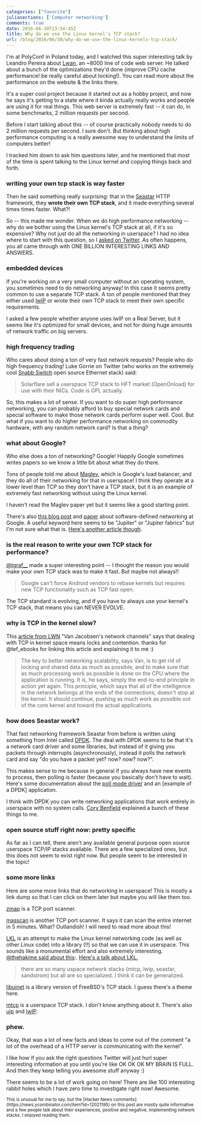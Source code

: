 ```yaml
---
categories: ["favorite"]
juliasections: ['Computer networking']
comments: true
date: 2016-06-30T23:54:45Z
title: Why do we use the Linux kernel's TCP stack?
url: /blog/2016/06/30/why-do-we-use-the-linux-kernels-tcp-stack/
---
```


I'm at PolyConf in Poland today, and I watched this super interesting talk by Leandro Pereira about [Lwan](https://lwan.ws/), an ~8000 line of code web server. He talked about a bunch of the optimizations they'd done (improve CPU cache performance! be really careful about locking!). You can read more about the performance on the website & the links there.

It's a super cool project because it started out as a hobby project, and now he says it's getting to a state where it kinda actually really works and people are using it for real things. This web server is extremely fast -- it can do, in some benchmarks, 2 million requests per second.

Before I start talking about this -- of course practically nobody needs to do 2 million requests per second. I sure don't. But thinking about high performance computing is a really awesome way to understand the limits of computers better!

I tracked him down to ask him questions later, and he mentioned that most of the time is spent talking to the Linux kernel and copying things back and forth.

### writing your own tcp stack is way faster

Then he said something really surprising: that in the [Seastar](http://www.seastar-project.org/) HTTP framework, they **wrote their own TCP stack**, and it made everything several times times faster. What?!

So -- this made me wonder. When we do high performance networking -- why do we bother using the Linux kernel's TCP stack at all, if it's so expensive? Why not just do all the networking in userspace? I had no idea where to start with this question, so I [asked on Twitter](https://twitter.com/b0rk/status/748649763118133248). As often happens, you all came through with ONE BILLION INTERESTING LINKS AND ANSWERS.

### embedded devices

If you're working on a very small computer without an operating system, you sometimes need to do networking anyway! In this case it seems pretty common to use a separate TCP stack. A ton of people mentioned that they either used [lwIP](http://savannah.nongnu.org/projects/lwip/) or wrote their own TCP stack to meet their own specific requirements.

I asked a few people whether anyone uses lwIP on a Real Server, but it seems like it's optimized for small devices, and not for doing huge amounts of network traffic on big servers.

### high frequency trading

Who cares about doing a ton of very fast network requests? People who do high frequency trading! Luke Gorrie on Twitter (who works on the extremely cool [Snabb Switch](https://snabb.co/) open source Ethernet stack) said:

> Solarflare sell a userspace TCP stack to HFT market (OpenOnload) for use with
> their NICs. Code is GPL actually.

So, this makes a lot of sense. If you want to do super high performance networking, you can probably afford to buy special network cards and special software to make those network cards perform super well. Cool. But what if you want to do higher performance networking on commodity hardware, with any random network card? Is that a thing?

### what about Google?

Who else does a ton of networking? Google! Happily Google sometimes writes papers so we know a little bit about what they do there.

Tons of people told me about [Maglev](http://research.google.com/pubs/pub44824.html), which is Google's load balancer, and they do all of their networking for that in userspace! I think they operate at a lower level than TCP so they don't have a TCP stack, but it is an example of extremely fast networking without using the Linux kernel.

I haven't read the Maglev paper yet but it seems like a good starting point.

There's also [this blog post](https://cloudplatform.googleblog.com/2015/06/A-Look-Inside-Googles-Data-Center-Networks.html?m=1) and [paper](http://conferences.sigcomm.org/sigcomm/2015/pdf/papers/p183.pdf) about software-defined networking at Google. A useful keyword here seems to be "Jupiter" or "Jupiter fabrics" but I'm not sure what that is. [Here's another article though](http://www.nextplatform.com/2015/06/19/inside-a-decade-of-google-homegrown-datacenter-networks/).

### is the real reason to write your own TCP stack for performance?

[@tgraf__](https://twitter.com/tgraf__) made a super interesting point -- I thought the reason you would make your own TCP stack was to make it fast. But maybe not always!! 

> Google can't force Android vendors to rebase kernels but requires new TCP
> functionality such as TCP fast open.

The TCP standard is evolving, and if you have to always use your kernel's TCP stack, that means you can NEVER EVOLVE. 


### why is TCP in the kernel slow?

This [article from LWN](https://lwn.net/Articles/169961/) "Van Jacobsen's network channels" says that dealing with TCP in kernel space means locks and contention. thanks for @tef_ebooks for linking this article and explaining it to me :)

>  The key to better networking scalability, says Van, is to get rid of locking and shared data as much as possible, and to make sure that as much processing work as possible is done on the CPU where the application is running. It is, he says, simply the end-to-end principle in action yet again. This principle, which says that all of the intelligence in the network belongs at the ends of the connections, doesn't stop at the kernel. It should continue, pushing as much work as possible out of the core kernel and toward the actual applications. 

### how does Seastar work?

That fast networking framework Seastar from before is written using something from Intel called [DPDK](http://dpdk.org/). The deal with DPDK seems to be that it's a network card driver and some libraries, but instead of it giving you packets through interrupts (asynchronously), instead it polls the network card and say "do you have a packet yet? now? now? now?".

This makes sense to me because in general if you always have new events to process, then polling is faster (because you basically don't have to wait). Here's some documentation about the [poll mode driver](http://dpdk.org/doc/guides-16.04/prog_guide/poll_mode_drv.html) and an [example of a DPDK] application.

I think with DPDK you can write networking applications that work entirely in userspace with no system calls.  [Cory Benfield](https://twitter.com/Lukasaoz/status/748853883703820293) explained a bunch of these things to me.

### open source stuff right now: pretty specific

As far as I can tell, there aren't any available general purpose open source userspace TCP/IP stacks available. There are a few specialized ones, but this does not seem to exist right now. But people seem to be interested in the topic!

### some more links

Here are some more links that do networking in userspace! This is mostly a link dump so that I can click on them later but maybe you will like them too.

[zmap](https://zmap.io/paper.pdf) is a TCP port scanner.

[masscan](https://github.com/robertdavidgraham/masscan) is another TCP port scanner. It says it can scan the entire internet in 5 minutes. What? Outlandish! I will need to read more about this!

[LKL](https://github.com/lkl/linux) is an attempt to make the Linux kernel networking code (as well as other Linux code) into a library (!!) so that we can use it in userspace. This sounds like a monumental effort and also extremely interesting. [@thehakime said about this](https://twitter.com/thehajime/status/748657015702986752):. [Here's a talk about LKL.](http://www.slideshare.net/hajimetazaki/library-operating-system-for-linux-netdev01)

> there are so many uspace network stacks (mtcp, lwip, seastar, sandstrom) but all are so specialized. I think it can be generalized.

[libuinet](https://github.com/pkelsey/libuinet) is a library version of FreeBSD's TCP stack. I guess there's a theme here.

[mtcp](https://github.com/eunyoung14/mtcp) is a userspace TCP stack. I don't know anything about it. There's also [uip](https://github.com/adamdunkels/uip) and [lwIP](http://savannah.nongnu.org/projects/lwip/).



### phew. 

Okay, that was a lot of new facts and ideas to come out of the comment "a lot of the overhead of a HTTP server is communicating with the kernel".

I like how if you ask the right questions Twitter will just hurl super interesting information at you until you're like OK OK OK MY BRAIN IS FULL. And then they keep telling you awesome stuff anyway :)

There seems to be a lot of work going on here! There are like 100 interesting rabbit holes which I have zero time to investigate right now! Awesome.

<small>
This is unusual for me to say, but the [Hacker News comments](https://news.ycombinator.com/item?id=12021195) on this post are mostly quite informative and a few people talk about their experiences, positive and negative, implementing network stacks. I enjoyed reading them.
</small>
